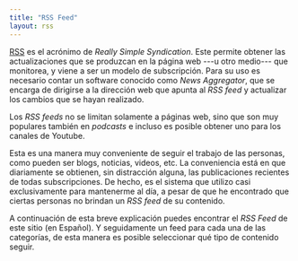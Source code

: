 ```yaml
---
title: "RSS Feed"
layout: rss
---
```


[RSS](https://www.rssboard.org/rss-specification) es el acrónimo de *Really Simple Syndication*. Este permite
obtener las actualizaciones que se produzcan en la página web ---u otro medio--- que monitorea, y viene a ser
un modelo de subscripción. Para su uso es necesario contar un software conocido como *News Aggregator*, que se
encarga de dirigirse a la dirección web que apunta al *RSS feed* y actualizar los cambios que se hayan
realizado.

Los *RSS feeds* no se limitan solamente a páginas web, sino que son muy populares también en *podcasts* e
incluso es posible obtener uno para los canales de Youtube.

Esta es una manera muy conveniente de seguir el trabajo de las personas, como pueden ser blogs, noticias,
videos, etc. La conveniencia está en que diariamente se obtienen, sin distracción alguna, las publicaciones
recientes de todas subscripciones. De hecho, es el sistema que utilizo casi exclusivamente para mantenerme al
día, a pesar de que he encontrado que ciertas personas no brindan un *RSS feed* de su contenido.

A continuación de esta breve explicación puedes encontrar el *RSS Feed* de este sitio (en Español). Y
seguidamente un feed para cada una de las categorías, de esta manera es posible seleccionar qué tipo de
contenido seguir.